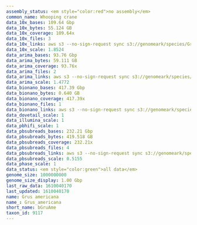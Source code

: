 ```yaml
---
assembly_status: <em style="color:red">no assembly</em>
common_name: Whooping crane
data_10x_bases: 109.64 Gbp
data_10x_bytes: 55.124 GB
data_10x_coverage: 109.64x
data_10x_files: 3
data_10x_links: aws s3 --no-sign-request sync s3://genomeark/species/Grus_americana/bGruAme1/genomic_data/10x/ .<br>
data_10x_scale: 1.8524
data_arima_bases: 93.76 Gbp
data_arima_bytes: 59.111 GB
data_arima_coverage: 93.76x
data_arima_files: 2
data_arima_links: aws s3 --no-sign-request sync s3://genomeark/species/Grus_americana/bGruAme1/genomic_data/arima/ .<br>
data_arima_scale: 1.4772
data_bionano_bases: 417.39 Gbp
data_bionano_bytes: 0.640 GB
data_bionano_coverage: 417.39x
data_bionano_files: 1
data_bionano_links: aws s3 --no-sign-request sync s3://genomeark/species/Grus_americana/bGruAme1/genomic_data/bionano/ .<br>
data_dovetail_scale: 1
data_illumina_scale: 1
data_pbhifi_scale: 1
data_pbsubreads_bases: 232.21 Gbp
data_pbsubreads_bytes: 419.518 GB
data_pbsubreads_coverage: 232.21x
data_pbsubreads_files: 4
data_pbsubreads_links: aws s3 --no-sign-request sync s3://genomeark/species/Grus_americana/bGruAme1/genomic_data/pacbio/ . --exclude "*ccs*bam*"<br>
data_pbsubreads_scale: 0.5155
data_phase_scale: 1
data_status: <em style="color:green">all data</em>
genome_size: 1000000000
genome_size_display: 1.00 Gbp
last_raw_data: 1610040170
last_updated: 1610040170
name: Grus americana
name_: Grus_americana
short_name: bGruAme
taxon_id: 9117
---
```

